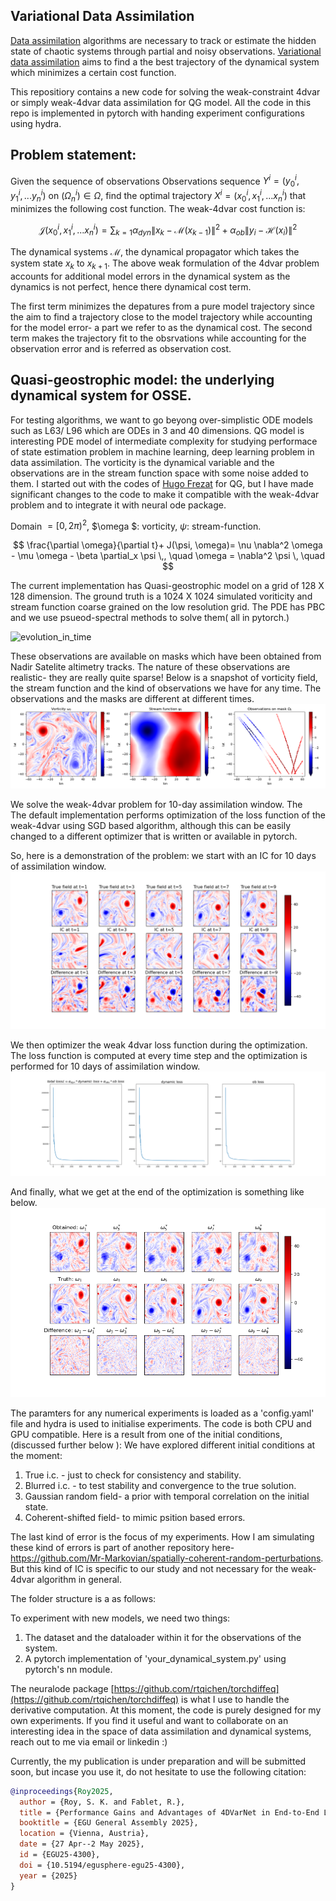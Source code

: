 ## Variational Data Assimilation
[Data assimilation](https://www.ecmwf.int/en/research/data-assimilation) algorithms are necessary to track or estimate the hidden state of chaotic systems through partial and noisy observations. 
[Variational data assimilation](https://link.springer.com/chapter/10.1007/978-3-030-96709-3_5) aims to find a the best trajectory of the dynamical system which minimizes a certain cost function. 

This repositiory contains a new code for solving the weak-constraint 4dvar or simply weak-4dvar data assimilation for QG model. All the code in this repo is implemented in pytorch with handing experiment configurations using hydra. 

## Problem statement: 
Given the sequence of observations Observations sequence $Y^i=\left(y^i_0,y^i_1,...y^i_n\right)$ on $\left(\Omega^i_n\right) \in \Omega$, find the optimal trajectory  $X^i=\left(x^i_0,x^i_1,...x^i_n\right)$ that minimizes the following cost function. 
The weak-4dvar cost function is:

$$\mathcal{J}(x^i_0,x^i_1,...x^i_n)=\sum_{k=1} \alpha_{dyn} \| x_k - \mathcal{M}(x_{k-1}) \|^2+ \alpha_{ob} \|y_i-\mathcal{H}(x_i)\|^2$$

The dynamical systems $\mathcal{M}$, the dynamical propagator which takes the system state $x_k$ to $x_{k+1}$.
The above weak formulation of the 4dvar problem accounts for additional model errors in the dynamical system as the dynamics is not perfect, hence there dynamical cost term. 

The first term minimizes the depatures from a pure model trajectory since the aim to find a trajectory close to the model trajectory while accounting for the model error- a part we refer to as the dynamical cost. The second term makes the trajectory fit to the obsrvations while accounting for the observation error and is referred as observation cost.  

## Quasi-geostrophic model: the underlying dynamical system for OSSE.
For testing algorithms, we want to go beyong over-simplistic ODE models such as L63/ L96 which are ODEs in 3 and 40 dimensions. 
QG model is interesting PDE model of intermediate complexity for studying performace of state estimation problem in machine learning, deep learning problem in data assimilation. The vorticity is the dynamical variable and the observations are in the stream function space with some noise added to them. I started out with the codes of [Hugo Frezat](https://github.com/hrkz/torchqg) for QG, but I have made significant changes to the code to make it compatible with the weak-4dvar problem and to integrate it with neural ode package. 

Domain $=\left[0,2 \pi\right)^2$, $\omega $: vorticity, $\psi$: stream-function.     

$$
\frac{\partial \omega}{\partial t}+ J(\psi, \omega)= \nu \nabla^2 \omega - \mu \omega - \beta \partial_x \psi \,, \quad \omega = \nabla^2 \psi \, \quad $$

The current implementation has Quasi-geostrophic model on a grid of $128$ X $128$  dimension. The ground truth is a $1024$ X $1024$ simulated voriticity and stream function coarse grained on the low resolution grid. The PDE has PBC and we use psueod-spectral methods to solve them( all in pytorch.)

![evolution_in_time](figures/vorticity_sf_evolution.gif)


These observations are available on masks which have been obtained from Nadir Satelite altimetry tracks. The nature of these observations are realistic- they are really quite sparse! 
Below is a snapshot of vorticity field, the stream function and the kind of observations we have for any time. The observations and the masks are different at different times.
![vorticity_and_masks](figures/vort_sf_obs_128.png)


We solve the weak-4dvar problem for 10-day assimilation window. The  
The default implementation performs optimization of the loss function of the weak-4dvar using SGD based algorithm, although this can be easily changed to a different optimizer that is written or available in pytorch. 

So, here is a demonstration of the problem: we start with an IC for 10 days of assimilation window.
![truth and error](figures/Position-based-error-for-ic.png)


We then optimizer the weak 4dvar loss function during the optimization. The loss function is computed at every time step and the optimization is performed for 10 days of assimilation window.
![loss_function](figures/loss_vor_truth_and_optimal_sol_sigma_15_ic_alpha_obs_1.0.png)

And finally, what we get at the end of the optimization is something like below.
![truth and error](figures/vor_truth_and_optimal_sol_sigma_15_ic_alpha_obs_1.0.png)


The paramters for any numerical experiments is loaded as a 'config.yaml' file and hydra is used to initialise experiments. The code is both CPU and GPU compatible. 
Here is a result from one of the initial conditions, (discussed further below ):
We have explored different initial conditions at the moment:

1. True i.c. - just to check for consistency and stability.
2. Blurred i.c. - to test stability and convergence to the true solution.
3. Gaussian random field- a prior with temporal correlation on the initial state.
4. Coherent-shifted field- to mimic psition based errors.

The last kind of error is the focus of my experiments. How I am simulating these kind of errors is part of another repository here-https://github.com/Mr-Markovian/spatially-coherent-random-perturbations. 
But this kind of IC is specific to our study and not necessary for the weak-4dvar algorithm in general. 


The folder structure is a as follows:

To experiment with new models, we need two things:
1. The dataset and the dataloader within it for the observations of the system.
2. A pytorch implementation of 'your_dynamical_system.py' using pytorch's nn module.

The neuralode package [https://github.com/rtqichen/torchdiffeq](https://github.com/rtqichen/torchdiffeq) is what I use to handle the derivative computation. At this moment, the code is purely designed for my own experiments. If you find it useful and want to collaborate on an interesting idea in the space of data assimilation and dynamical systems, reach out to me via email or linkedin :)

Currently, the my publication is under preparation and will be submitted soon, but incase you use it, do not hesitate to use the following citation:
```bibtex
@inproceedings{Roy2025,
  author = {Roy, S. K. and Fablet, R.},
  title = {Performance Gains and Advantages of 4DVarNet in End-to-End Learning for Data Assimilation},
  booktitle = {EGU General Assembly 2025},
  location = {Vienna, Austria},
  date = {27 Apr--2 May 2025},
  id = {EGU25-4300},
  doi = {10.5194/egusphere-egu25-4300},
  year = {2025}
}

```

<script type="text/javascript" async
  src="https://cdnjs.cloudflare.com/ajax/libs/mathjax/2.7.7/MathJax.js?config=TeX-MML-AM_CHTML">
</script>